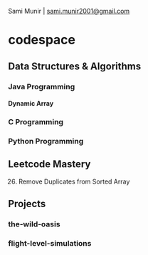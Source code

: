 Sami Munir | sami.munir2001@gmail.com
# codespace
## Data Structures & Algorithms
### Java Programming
#### Dynamic Array
### C Programming
### Python Programming
## Leetcode Mastery
26. Remove Duplicates from Sorted Array
## Projects
### the-wild-oasis
### flight-level-simulations